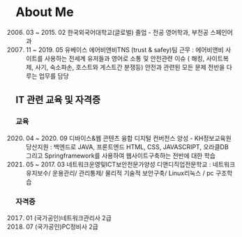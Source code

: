 # About Me
2006. 03 ~ 2015. 02 한국외국어대학교(글로벌)  졸업 - 전공 영어학과, 부전공 스페인어과
2017. 11 ~ 2019. 05 유베이스 에어비앤비TNS (trust & safey)팀 근무
                  : 에어비앤비 사이트를 사용하는 전세계 유저들과 영어로 소통 및 안전관련 이슈
                   ( 해킹, 사이트복제, 사기, 숙소파손, 호스트와 게스트간 분쟁등) 안전과 관련된 모든 문제 전반을 다루는 업무를 담당
                   
## IT 관련 교육 및 자격증
### 교육
2020. 04 ~ 2020. 09 디바이스&웹 콘텐츠 융합 디지털 컨버전스 양성 - KH정보교육원 당산지원
                    : 백엔드로 JAVA, 프론트엔드 HTML, CSS, JAVASCRIPT, 오라클DB 그리고 Springframework를 사용하여 웹사이트구축하는 전반에 대한 학습
2016. 05 ~ 2017. 03 네트워크운영및ICT보안전문가양성 디앤디직업전문학교
                    : 네트워크 유지보수/ 운용관리/ 관리통제/ 물리적 기술적 보안구축/ Linux리눅스 / pc 구조학습

### 자격증
2017. 01 (국가공인)네트워크관리사 2급
2016. 07 (국가공인)PC정비사       2급 



